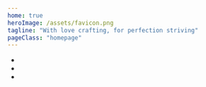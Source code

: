 ```yaml
---
home: true
heroImage: /assets/favicon.png
tagline: "With love crafting, for perfection striving"
pageClass: "homepage"
---
```


<ul class="link-buttons">
  <li><link-button id="github" /></li>
  <li><link-button id="google" /></li>
  <li><link-button id="youtube" /></li>
</ul>
